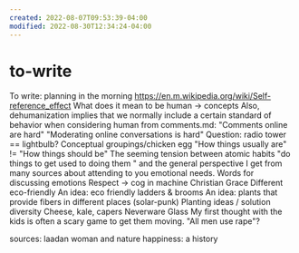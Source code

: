 ```yaml
---
created: 2022-08-07T09:53:39-04:00
modified: 2022-08-30T12:34:24-04:00
---
```


# to-write

To write:
planning in the morning
https://en.m.wikipedia.org/wiki/Self-reference_effect
What does it mean to be human -> concepts
  Also, dehumanization implies that we normally include a certain standard of behavior when considering human
from comments.md:
  "Comments online are hard"
  "Moderating online conversations is hard"
Question: radio tower == lightbulb?
Conceptual groupings/chicken egg
"How things usually are" != "How things should be"
The seeming tension between atomic habits "do things to get used to doing them " and the general perspective I get from many sources about attending to you emotional needs.
Words for discussing emotions
Respect -> cog in machine
Christian Grace
Different eco-friendly
An idea: eco friendly ladders & brooms
An idea: plants that provide fibers in different places (solar-punk)
Planting ideas / solution diversity
Cheese, kale, capers
Neverware Glass
My first thought with the kids is often a scary game to get them moving. "All men use rape"?

sources:
  laadan
  woman and nature
  happiness: a history 